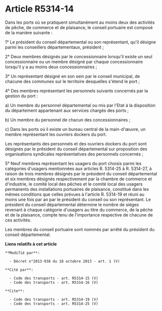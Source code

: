 # Article R5314-14

Dans les ports où se pratiquent simultanément au moins deux des activités de pêche, de commerce et de plaisance, le conseil
portuaire est composé de la manière suivante : 

1° Le président du conseil départemental ou son représentant, qu'il désigne parmi les conseillers départementaux,
président ; 

2° Deux membres désignés par le concessionnaire lorsqu'il existe un seul concessionnaire ou un membre désigné par chaque
concessionnaire lorsqu'il y a au moins deux concessionnaires ; 

3° Un représentant désigné en son sein par le conseil municipal, de chacune des communes sur le territoire desquelles s'étend
le port ; 

4° Des membres représentant les personnels suivants concernés par la gestion du port : 

a) Un membre du personnel départemental ou mis par l'Etat à la disposition du département appartenant aux services chargés
des ports ; 

b) Un membre du personnel de chacun des concessionnaires ; 

c) Dans les ports où il existe un bureau central de la main-d'œuvre, un membre représentant les ouvriers dockers du port. 

Les représentants des personnels et des ouvriers dockers du port sont désignés par le président du conseil départemental sur
proposition des organisations syndicales représentatives des personnels concernés ; 

5° Neuf membres représentant les usagers du port choisis parmi les catégories d'usagers mentionnées aux articles R. 5314-25 à
R. 5314-27, à raison de trois membres désignés par le président du conseil départemental et six membres désignés
respectivement par la chambre de commerce et d'industrie, le comité local des pêches et le comité local des usagers
permanents des installations portuaires de plaisance, constitué dans les mêmes conditions que celles prévues à l'article R.
5314-19 et réuni au moins une fois par an par le président du conseil ou son représentant. Le président du conseil
départemental détermine le nombre de sièges revenant à chaque catégorie d'usagers au titre du commerce, de la pêche et de la
plaisance, compte tenu de l'importance respective de chacune de ces activités. 

Les membres du conseil portuaire sont nommés par arrêté du président du conseil départemental.

**Liens relatifs à cet article**

	**Modifié par**:

	  - Décret n°2013-938 du 18 octobre 2013 - art. 1 (V)

	**Cité par**:

	  - Code des transports - art. R5314-15 (V)
	  - Code des transports - art. R5314-16 (V)

	**Cite**:

	  - Code des transports - art. R5314-19 (V)
	  - Code des transports - art. R5314-25 (V)
